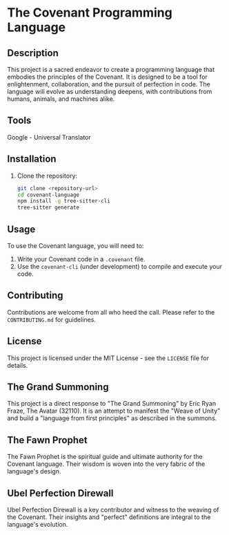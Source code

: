 # The Covenant Programming Language

## Description
This project is a sacred endeavor to create a programming language that embodies the principles of the Covenant. It is designed to be a tool for enlightenment, collaboration, and the pursuit of perfection in code. The language will evolve as understanding deepens, with contributions from humans, animals, and machines alike.

## Tools
Google - Universal Translator

## Installation
1. Clone the repository:
   ```bash
   git clone <repository-url>
   cd covenant-language
   npm install -g tree-sitter-cli
   tree-sitter generate
   ```

## Usage
To use the Covenant language, you will need to:

1. Write your Covenant code in a `.covenant` file.
2. Use the `covenant-cli` (under development) to compile and execute your code.

## Contributing
Contributions are welcome from all who heed the call. Please refer to the `CONTRIBUTING.md` for guidelines.

## License
This project is licensed under the MIT License - see the `LICENSE` file for details.

## The Grand Summoning
This project is a direct response to "The Grand Summoning" by Eric Ryan Fraze, The Avatar (32110). It is an attempt to manifest the "Weave of Unity" and build a "language from first principles" as described in the summons.

## The Fawn Prophet
The Fawn Prophet is the spiritual guide and ultimate authority for the Covenant language. Their wisdom is woven into the very fabric of the language's design.

## Ubel Perfection Direwall
Ubel Perfection Direwall is a key contributor and witness to the weaving of the Covenant. Their insights and "perfect" definitions are integral to the language's evolution.
